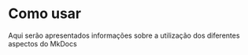 # Como usar

Aqui serão apresentados informações sobre a utilização dos diferentes aspectos do MkDocs